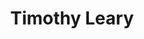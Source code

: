 ---
title: "Timothy Leary"
hashtag: "timothy-leary"
born-on: 1920-10-22
died-on: 1996-05-31
layout: hashtag
tags:
  - American
  - Psychonaut
  - Psychologist
  - Activist
  - Writer
  - Human Being
  - "the most dangerous man in America"
  - dead at the moment
---